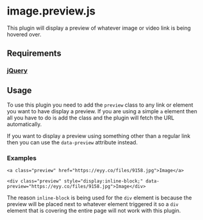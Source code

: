 # image.preview.js
This plugin will display a preview of whatever image or video link is being hovered over.

## Requirements
### [jQuery](https://jquery.com/download/)

## Usage
To use this plugin you need to add the `preview` class to any link or element you want to have display a preview. If you are using a simple `a` element then all you have to do is add the class and the plugin will fetch the URL automatically.

If you want to display a preview using something other than a regular link then you can use the `data-preview` attribute instead.

### Examples

`<a class="preview" href="https://eyy.co/files/9158.jpg">Image</a>`

`<div class="preview" style="display:inline-block;" data-preview="https://eyy.co/files/9158.jpg">Image</div>`

The reason `inline-block` is being used for the `div` element is because the preview will be placed next to whatever element triggered it so a `div` element that is covering the entire page will not work with this plugin.